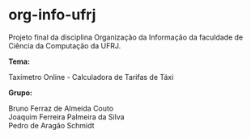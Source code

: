 # org-info-ufrj

Projeto final da disciplina Organização da Informação da faculdade de Ciência da Computação da UFRJ.

<b>Tema:</b>

Taxímetro Online - Calculadora de Tarifas de Táxi

<b>Grupo:</b>

Bruno Ferraz de Almeida Couto<br>
Joaquim Ferreira Palmeira da Silva <br>
Pedro de Aragão Schmidt